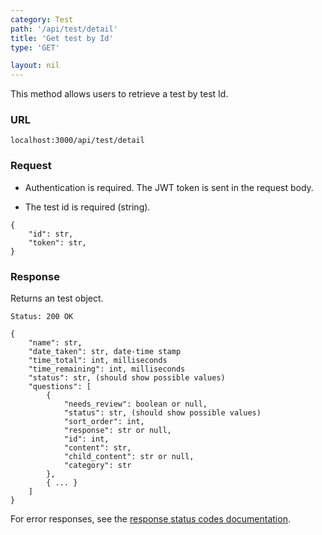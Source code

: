```yaml
---
category: Test
path: '/api/test/detail'
title: 'Get test by Id'
type: 'GET'

layout: nil
---
```


This method allows users to retrieve a test by test Id.

### URL

`localhost:3000/api/test/detail`


### Request

* Authentication is required. The JWT token is sent in the request body.

* The test id is required (string).

```
{
	"id": str,
	"token": str,
}
```

### Response

Returns an test object.

```Status: 200 OK```
```
{
	"name": str,
	"date_taken": str, date-time stamp
	"time_total": int, milliseconds
	"time_remaining": int, milliseconds
	"status": str, (should show possible values)
	"questions": [
		{
			"needs_review": boolean or null,
			"status": str, (should show possible values)
			"sort_order": int,
			"response": str or null,
			"id": int,
			"content": str,
			"child_content": str or null,
			"category": str
		},
		{ ... }
	]
}
```

For error responses, see the [response status codes documentation](#response-status-codes).